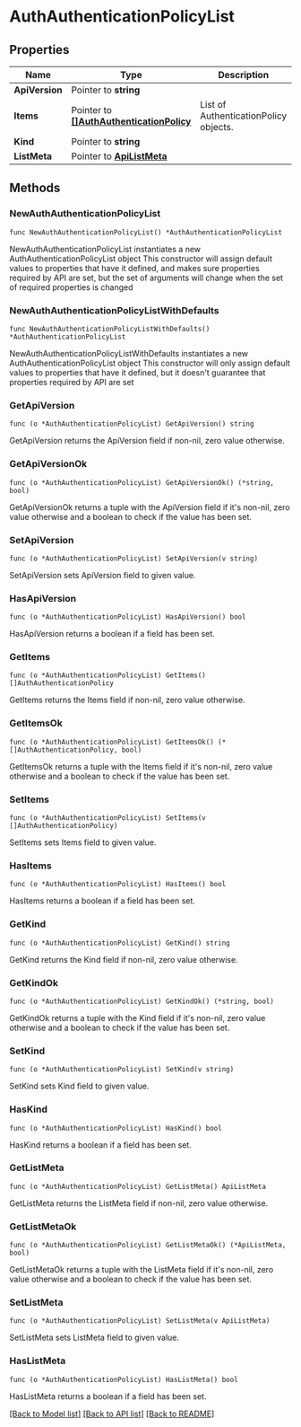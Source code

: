 # AuthAuthenticationPolicyList

## Properties

Name | Type | Description | Notes
------------ | ------------- | ------------- | -------------
**ApiVersion** | Pointer to **string** |  | [optional] 
**Items** | Pointer to [**[]AuthAuthenticationPolicy**](AuthAuthenticationPolicy.md) | List of AuthenticationPolicy objects. | [optional] 
**Kind** | Pointer to **string** |  | [optional] 
**ListMeta** | Pointer to [**ApiListMeta**](apiListMeta.md) |  | [optional] 

## Methods

### NewAuthAuthenticationPolicyList

`func NewAuthAuthenticationPolicyList() *AuthAuthenticationPolicyList`

NewAuthAuthenticationPolicyList instantiates a new AuthAuthenticationPolicyList object
This constructor will assign default values to properties that have it defined,
and makes sure properties required by API are set, but the set of arguments
will change when the set of required properties is changed

### NewAuthAuthenticationPolicyListWithDefaults

`func NewAuthAuthenticationPolicyListWithDefaults() *AuthAuthenticationPolicyList`

NewAuthAuthenticationPolicyListWithDefaults instantiates a new AuthAuthenticationPolicyList object
This constructor will only assign default values to properties that have it defined,
but it doesn't guarantee that properties required by API are set

### GetApiVersion

`func (o *AuthAuthenticationPolicyList) GetApiVersion() string`

GetApiVersion returns the ApiVersion field if non-nil, zero value otherwise.

### GetApiVersionOk

`func (o *AuthAuthenticationPolicyList) GetApiVersionOk() (*string, bool)`

GetApiVersionOk returns a tuple with the ApiVersion field if it's non-nil, zero value otherwise
and a boolean to check if the value has been set.

### SetApiVersion

`func (o *AuthAuthenticationPolicyList) SetApiVersion(v string)`

SetApiVersion sets ApiVersion field to given value.

### HasApiVersion

`func (o *AuthAuthenticationPolicyList) HasApiVersion() bool`

HasApiVersion returns a boolean if a field has been set.

### GetItems

`func (o *AuthAuthenticationPolicyList) GetItems() []AuthAuthenticationPolicy`

GetItems returns the Items field if non-nil, zero value otherwise.

### GetItemsOk

`func (o *AuthAuthenticationPolicyList) GetItemsOk() (*[]AuthAuthenticationPolicy, bool)`

GetItemsOk returns a tuple with the Items field if it's non-nil, zero value otherwise
and a boolean to check if the value has been set.

### SetItems

`func (o *AuthAuthenticationPolicyList) SetItems(v []AuthAuthenticationPolicy)`

SetItems sets Items field to given value.

### HasItems

`func (o *AuthAuthenticationPolicyList) HasItems() bool`

HasItems returns a boolean if a field has been set.

### GetKind

`func (o *AuthAuthenticationPolicyList) GetKind() string`

GetKind returns the Kind field if non-nil, zero value otherwise.

### GetKindOk

`func (o *AuthAuthenticationPolicyList) GetKindOk() (*string, bool)`

GetKindOk returns a tuple with the Kind field if it's non-nil, zero value otherwise
and a boolean to check if the value has been set.

### SetKind

`func (o *AuthAuthenticationPolicyList) SetKind(v string)`

SetKind sets Kind field to given value.

### HasKind

`func (o *AuthAuthenticationPolicyList) HasKind() bool`

HasKind returns a boolean if a field has been set.

### GetListMeta

`func (o *AuthAuthenticationPolicyList) GetListMeta() ApiListMeta`

GetListMeta returns the ListMeta field if non-nil, zero value otherwise.

### GetListMetaOk

`func (o *AuthAuthenticationPolicyList) GetListMetaOk() (*ApiListMeta, bool)`

GetListMetaOk returns a tuple with the ListMeta field if it's non-nil, zero value otherwise
and a boolean to check if the value has been set.

### SetListMeta

`func (o *AuthAuthenticationPolicyList) SetListMeta(v ApiListMeta)`

SetListMeta sets ListMeta field to given value.

### HasListMeta

`func (o *AuthAuthenticationPolicyList) HasListMeta() bool`

HasListMeta returns a boolean if a field has been set.


[[Back to Model list]](../README.md#documentation-for-models) [[Back to API list]](../README.md#documentation-for-api-endpoints) [[Back to README]](../README.md)


